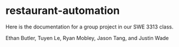 # restaurant-automation
Here is the documentation for a group project in our SWE 3313 class.

Ethan Butler, Tuyen Le, Ryan Mobley, Jason Tang, and Justin Wade
